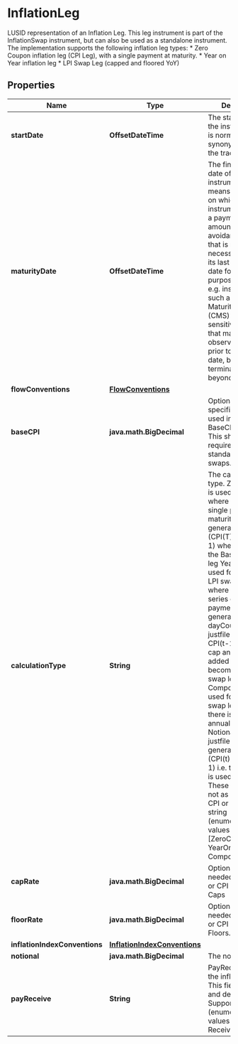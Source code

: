 

# InflationLeg

LUSID representation of an Inflation Leg.  This leg instrument is part of the InflationSwap instrument, but can also be used as a standalone instrument.  The implementation supports the following inflation leg types:  * Zero Coupon inflation leg (CPI Leg), with a single payment at maturity.  * Year on Year inflation leg  * LPI Swap Leg (capped and floored YoY)

## Properties

| Name | Type | Description | Notes |
|------------ | ------------- | ------------- | -------------|
|**startDate** | **OffsetDateTime** | The start date of the instrument. This is normally synonymous with the trade-date. |  |
|**maturityDate** | **OffsetDateTime** | The final maturity date of the instrument. This means the last date on which the instruments makes a payment of any amount.  For the avoidance of doubt, that is not necessarily prior to its last sensitivity date for the purposes of risk; e.g. instruments such as  Constant Maturity Swaps (CMS) often have sensitivities to rates that may well be observed or set prior to the maturity date, but refer to a termination date beyond it. |  |
|**flowConventions** | [**FlowConventions**](FlowConventions.md) |  |  |
|**baseCPI** | **java.math.BigDecimal** | Optional BaseCPI, if specified it will be used in place of BaseCPI(StartDate).  This should not be required for standard inflation swaps. |  [optional] |
|**calculationType** | **String** | The calculation type.  ZeroCoupon is used for CPILegs where there is a single payment at maturity of  Notional generate justfile (CPI(T) / CPI(T0) - 1)  where CPI(T0) is the BaseCPI of this leg  YearOnYear is used for YoY and LPI swap legs where there is a series of annual payments  Notional generate justfile dayCount generate justfile (CPI(t) / CPI(t-1) - 1)  If a cap and floor is added to this it becomes an LPI swap leg.  Compounded is used for inflation swap legs where there is a series of annual payments  Notional generate justfile dayCount generate justfile (CPI(t) / CPI(T0) - 1)  i.e. the BaseCPI is used every year. These swaps are not as common as CPI or    Supported string (enumeration) values are: [ZeroCoupon, YearOnYear, Compounded]. |  |
|**capRate** | **java.math.BigDecimal** | Optional cap, needed for LPI Legs or CPI Legs with Caps |  [optional] |
|**floorRate** | **java.math.BigDecimal** | Optional floor, needed for LPI Legs or CPI Legs with Floors. |  [optional] |
|**inflationIndexConventions** | [**InflationIndexConventions**](InflationIndexConventions.md) |  |  |
|**notional** | **java.math.BigDecimal** | The notional |  |
|**payReceive** | **String** | PayReceive flag for the inflation leg.  This field is optional and defaults to Pay.    Supported string (enumeration) values are: [Pay, Receive]. |  [optional] |



